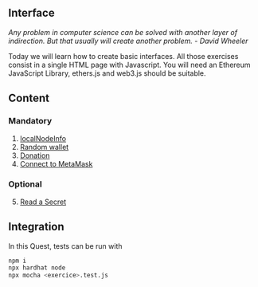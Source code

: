 ## Interface

*Any problem in computer science can be solved with another layer of indirection. But that usually will create another problem. - David Wheeler* 

Today we will learn how to create basic interfaces. All those exercises consist in a single HTML page with Javascript. You will need an Ethereum JavaScript Library, ethers.js and web3.js should be suitable. 

## Content
### Mandatory
1. [localNodeInfo](localNodeInfo/README.md)
2. [Random wallet](randomWallet/README.md)
3. [Donation](donation/README.md)
4. [Connect to MetaMask](connectToMetaMask/README.md)

### Optional
5. [Read a Secret](readSecret/README.md)


## Integration
In this Quest, tests can be run with
```sh
npm i 
npx hardhat node
npx mocha <exercice>.test.js
```




